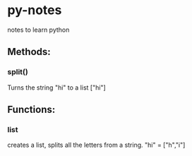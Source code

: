 py-notes
========

notes to learn python

## Methods:
### split()
Turns the string "hi" to  a list ["hi"]

## Functions:
### list 
creates a list, splits all the letters from a string. "hi" = ["h","i"]
